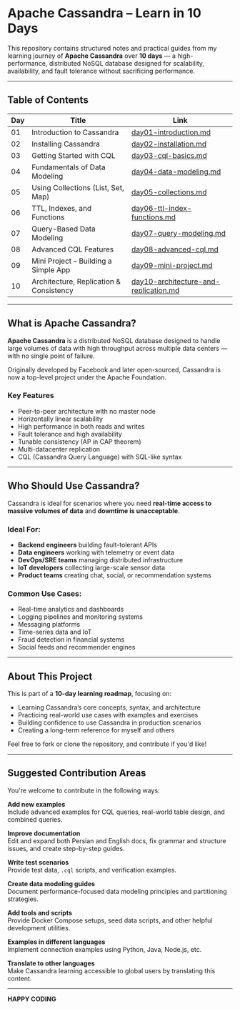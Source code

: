 # **Apache Cassandra – Learn in 10 Days**


This repository contains structured notes and practical guides from my learning journey of **Apache Cassandra** over **10 days** — a high-performance, distributed NoSQL database designed for scalability, availability, and fault tolerance without sacrificing performance.


---


## Table of Contents


| Day | Title | Link |
|-----|-------|------|
| 01 | Introduction to Cassandra | [day01-introduction.md](./docs/en/day01-introduction.md) |
| 02 | Installing Cassandra | [day02-installation.md](./docs/en/day02-installation.md) |
| 03 | Getting Started with CQL | [day03-cql-basics.md](./docs/en/day03-cql-basics.md) |
| 04 | Fundamentals of Data Modeling | [day04-data-modeling.md](./docs/en/day04-data-modeling.md) |
| 05 | Using Collections (List, Set, Map) | [day05-collections.md](./docs/en/day05-collections.md) |
| 06 | TTL, Indexes, and Functions | [day06-ttl-index-functions.md](./docs/en/day06-ttl-index-functions.md) |
| 07 | Query-Based Data Modeling | [day07-query-modeling.md](./docs/en/day07-query-modeling.md) |
| 08 | Advanced CQL Features | [day08-advanced-cql.md](./docs/en/day08-advanced-cql.md) |
| 09 | Mini Project – Building a Simple App | [day09-mini-project.md](./docs/en/day09-mini-project.md) |
| 10 | Architecture, Replication & Consistency | [day10-architecture-and-replication.md](./docs/en/day10-architecture-and-replication.md) |


---


## What is Apache Cassandra?


**Apache Cassandra** is a distributed NoSQL database designed to handle large volumes of data with high throughput across multiple data centers — with no single point of failure.


Originally developed by Facebook and later open-sourced, Cassandra is now a top-level project under the Apache Foundation.


### Key Features


- Peer-to-peer architecture with no master node
- Horizontally linear scalability
- High performance in both reads and writes
- Fault tolerance and high availability
- Tunable consistency (AP in CAP theorem)
- Multi-datacenter replication
- CQL (Cassandra Query Language) with SQL-like syntax


---


## Who Should Use Cassandra?


Cassandra is ideal for scenarios where you need **real-time access to massive volumes of data** and **downtime is unacceptable**.


### Ideal For:


- **Backend engineers** building fault-tolerant APIs
- **Data engineers** working with telemetry or event data
- **DevOps/SRE teams** managing distributed infrastructure
- **IoT developers** collecting large-scale sensor data
- **Product teams** creating chat, social, or recommendation systems


### Common Use Cases:


- Real-time analytics and dashboards
- Logging pipelines and monitoring systems
- Messaging platforms
- Time-series data and IoT
- Fraud detection in financial systems
- Social feeds and recommender engines


---


## About This Project


This is part of a **10-day learning roadmap**, focusing on:


- Learning Cassandra’s core concepts, syntax, and architecture
- Practicing real-world use cases with examples and exercises
- Building confidence to use Cassandra in production scenarios
- Creating a long-term reference for myself and others


Feel free to fork or clone the repository, and contribute if you'd like!


---


## Suggested Contribution Areas


You're welcome to contribute in the following ways:


**Add new examples**  
Include advanced examples for CQL queries, real-world table design, and combined queries.


**Improve documentation**  
Edit and expand both Persian and English docs, fix grammar and structure issues, and create step-by-step guides.


**Write test scenarios**  
Provide test data, `.cql` scripts, and verification examples.


**Create data modeling guides**  
Document performance-focused data modeling principles and partitioning strategies.


**Add tools and scripts**  
Provide Docker Compose setups, seed data scripts, and other helpful development utilities.


**Examples in different languages**  
Implement connection examples using Python, Java, Node.js, etc.


**Translate to other languages**  
Make Cassandra learning accessible to global users by translating this content.


---


**HAPPY CODING**

